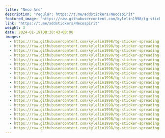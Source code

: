 ```yaml
---
title: "Neco Arc"
description: "regular: https://t.me/addstickers/Necospirit"
featured_image: "https://raw.githubusercontent.com/kylelin1998/tg-sticker-spreading-worldwide-images/main/img/073778a5-b973-4c59-af71-47afc1fae795.jpg"
link: "https://t.me/addstickers/Necospirit"
weight: 3
date: 2024-01-19T08:30:43+08:00
images:
  - https://raw.githubusercontent.com/kylelin1998/tg-sticker-spreading-worldwide-images/main/img/073778a5-b973-4c59-af71-47afc1fae795.jpg
  - https://raw.githubusercontent.com/kylelin1998/tg-sticker-spreading-worldwide-images/main/img/83ea2669-dc82-4472-bd2a-7a0891751f08.jpg
  - https://raw.githubusercontent.com/kylelin1998/tg-sticker-spreading-worldwide-images/main/img/41c04ee1-8aa2-4377-a811-c821d44bbdfa.jpg
  - https://raw.githubusercontent.com/kylelin1998/tg-sticker-spreading-worldwide-images/main/img/83741053-c1a8-4cef-94f0-73a3f9949fd2.jpg
  - https://raw.githubusercontent.com/kylelin1998/tg-sticker-spreading-worldwide-images/main/img/9f7e3761-e8c9-4cb0-bdd5-75e50d94f8df.jpg
  - https://raw.githubusercontent.com/kylelin1998/tg-sticker-spreading-worldwide-images/main/img/3d734d31-bb68-4626-a66a-ee73c9ce0090.jpg
  - https://raw.githubusercontent.com/kylelin1998/tg-sticker-spreading-worldwide-images/main/img/5317af84-8eb0-4df5-8393-349adba18b6f.jpg
  - https://raw.githubusercontent.com/kylelin1998/tg-sticker-spreading-worldwide-images/main/img/4e4a3d92-84fe-47b7-9106-ba714a4f43fe.jpg
  - https://raw.githubusercontent.com/kylelin1998/tg-sticker-spreading-worldwide-images/main/img/9a1f44be-c8b1-424e-9ee1-f5d48158d030.jpg
  - https://raw.githubusercontent.com/kylelin1998/tg-sticker-spreading-worldwide-images/main/img/89ce0bcd-220e-4276-8885-3cff41984c45.jpg
  - https://raw.githubusercontent.com/kylelin1998/tg-sticker-spreading-worldwide-images/main/img/99397bf5-5c01-4de5-a3a6-3831b5b42995.jpg
  - https://raw.githubusercontent.com/kylelin1998/tg-sticker-spreading-worldwide-images/main/img/b9d92635-1006-4428-a765-d67f5a859d36.jpg
  - https://raw.githubusercontent.com/kylelin1998/tg-sticker-spreading-worldwide-images/main/img/2b7c612f-9af9-40c8-859a-bc8f04127203.jpg
  - https://raw.githubusercontent.com/kylelin1998/tg-sticker-spreading-worldwide-images/main/img/fd76061e-c38a-4da5-a08f-10697b0789ed.jpg
  - https://raw.githubusercontent.com/kylelin1998/tg-sticker-spreading-worldwide-images/main/img/93de50a7-ae28-4b28-be55-1e812d3e6e77.jpg
  - https://raw.githubusercontent.com/kylelin1998/tg-sticker-spreading-worldwide-images/main/img/a4996680-166b-4996-97eb-f491373555ec.jpg
  - https://raw.githubusercontent.com/kylelin1998/tg-sticker-spreading-worldwide-images/main/img/507d4dcc-31e9-400b-9017-19f93e737f44.jpg
  - https://raw.githubusercontent.com/kylelin1998/tg-sticker-spreading-worldwide-images/main/img/c55b9dae-bcf6-4493-86a5-aa9c351ae093.jpg
  - https://raw.githubusercontent.com/kylelin1998/tg-sticker-spreading-worldwide-images/main/img/1ebb35a0-016a-4af0-8c27-ab39fc112e7d.jpg
  - https://raw.githubusercontent.com/kylelin1998/tg-sticker-spreading-worldwide-images/main/img/d88218a2-c49b-42b1-b00f-c67670314abb.jpg
---
```

